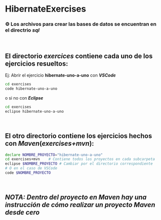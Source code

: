 # HibernateExercises

### :gear: Los archivos para crear las bases de datos se encuentran en el directrio _sql_

<br>

## El directorio _exercices_ contiene cada uno de los ejercicios resueltos:
Ej: Abrir el ejercicio __hibernate-uno-a-uno__ con ___VSCode___
```bash
cd exercises
code hibernate-uno-a-uno
```
o si no con ___Eclipse___
```bash
cd exercises
eclipse hibernate-uno-a-uno
```

<br>

## El otro directorio contiene los ejercicios hechos con ___Maven___(_exercises+mvn_):

```bash
declare NOMBRE_PROYECTO="hibernate-uno-a-uno"
cd exercises+mvn    # Contiene todos los proyectos en cada subcarpeta
eclipse $NOMBRE_PROYECTO # Cambiar por el directorio correspondiente
# O en el caso de VSCode
code $NOMBRE_PROYECTO
```
<br>

## _NOTA: Dentro del proyecto en Maven hay una instrucción de cómo realizar un proyecto Maven desde cero_
